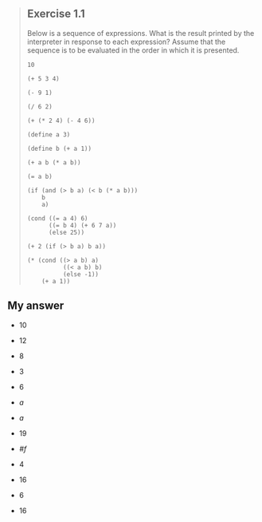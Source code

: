 > ## Exercise 1.1
> Below is a sequence of expressions. What is the result
> printed by the interpreter in response to each expression?
> Assume that the sequence is to be evaluated in the order
> in which it is presented.
> 
>     10
> 
>     (+ 5 3 4)
> 
>     (- 9 1)
> 
>     (/ 6 2)
> 
>     (+ (* 2 4) (- 4 6))
> 
>     (define a 3)
> 
>     (define b (+ a 1))
> 
>     (+ a b (* a b))
> 
>     (= a b)
> 
>     (if (and (> b a) (< b (* a b)))
>         b
>         a)
> 
>     (cond ((= a 4) 6)
>           ((= b 4) (+ 6 7 a))
>           (else 25))
> 
>     (+ 2 (if (> b a) b a))
>
>     (* (cond ((> a b) a)
>               ((< a b) b)
>               (else -1))
>         (+ a 1))

## My answer

* 10

* 12

* 8
     
* 3
     
* 6
    
* *a*

* *a*
    
* 19 
    
* *\#f*

* 4
    
* 16
    
* 6
    
* 16
